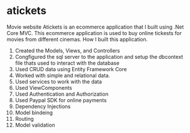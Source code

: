 # atickets
Movie website
Atickets is an ecommerce application that I built using .Net Core MVC. This ecommerce application is used to buy online tickests for movies from different cinemas.
How I built this application. 
1. Created the Models, Views, and Controllers
2. Congfigured the sql server to the application and setup the dbcontext file thats used to interact with the database
3. Used CRUD data using Entity Framework Core
4. Worked with simple and relational data.
5. Used services to work with the data
6. Used ViewComponents
7. Used Authentication and Authorization
8. Used Paypal SDK for online payments
9. Dependency Injections
10. Model bindeing
11. Routing
12. Model validation
